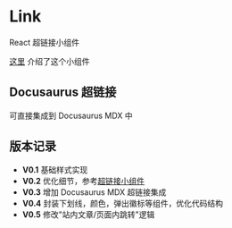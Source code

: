 # Link

React 超链接小组件

[这里](https://castamerego.com/docs/Snippets/Components/Link) 介绍了这个小组件

## Docusaurus 超链接

可直接集成到 Docusaurus MDX 中


## 版本记录

- **V0.1** 基础样式实现
- **V0.2** 优化细节，参考[超链接小组件](https://castamerego.com/blog/Link)
- **V0.3** 增加 Docusaurus MDX 超链接集成
- **V0.4** 封装下划线，颜色，弹出徽标等组件，优化代码结构
- **V0.5** 修改"站内文章/页面内跳转"逻辑
